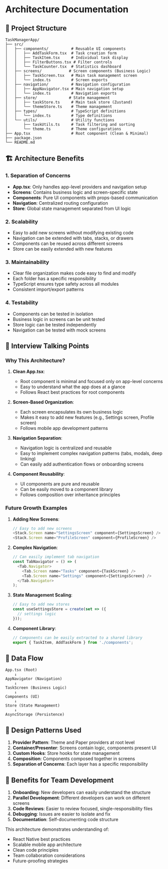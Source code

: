 # Architecture Documentation

## 📁 Project Structure

```
TaskManagerApp/
├── src/
│   ├── components/          # Reusable UI components
│   │   ├── AddTaskForm.tsx  # Task creation form
│   │   ├── TaskItem.tsx     # Individual task display
│   │   ├── FilterButtons.tsx # Filter controls
│   │   └── TaskCounter.tsx  # Statistics dashboard
│   ├── screens/            # Screen components (Business Logic)
│   │   ├── TaskScreen.tsx   # Main task management screen
│   │   └── index.ts         # Screen exports
│   ├── navigation/          # Navigation configuration
│   │   ├── AppNavigator.tsx # Main navigation setup
│   │   └── index.ts         # Navigation exports
│   ├── store/              # State management
│   │   ├── taskStore.ts     # Main task store (Zustand)
│   │   └── themeStore.ts    # Theme management
│   ├── types/               # TypeScript definitions
│   │   └── index.ts         # Type definitions
│   └── utils/               # Utility functions
│       ├── taskUtils.ts     # Task filtering and sorting
│       └── theme.ts         # Theme configurations
├── App.tsx                  # Root component (Clean & Minimal)
├── package.json
└── README.md
```

## 🏗️ Architecture Benefits

### 1. **Separation of Concerns**

- **App.tsx**: Only handles app-level providers and navigation setup
- **Screens**: Contains business logic and screen-specific state
- **Components**: Pure UI components with props-based communication
- **Navigation**: Centralized routing configuration
- **Store**: Global state management separated from UI logic

### 2. **Scalability**

- Easy to add new screens without modifying existing code
- Navigation can be extended with tabs, stacks, or drawers
- Components can be reused across different screens
- Store can be easily extended with new features

### 3. **Maintainability**

- Clear file organization makes code easy to find and modify
- Each folder has a specific responsibility
- TypeScript ensures type safety across all modules
- Consistent import/export patterns

### 4. **Testability**

- Components can be tested in isolation
- Business logic in screens can be unit tested
- Store logic can be tested independently
- Navigation can be tested with mock screens

## 🎯 Interview Talking Points

### **Why This Architecture?**

1. **Clean App.tsx**:
   - Root component is minimal and focused only on app-level concerns
   - Easy to understand what the app does at a glance
   - Follows React best practices for root components

2. **Screen-Based Organization**:
   - Each screen encapsulates its own business logic
   - Makes it easy to add new features (e.g., Settings screen, Profile screen)
   - Follows mobile app development patterns

3. **Navigation Separation**:
   - Navigation logic is centralized and reusable
   - Easy to implement complex navigation patterns (tabs, modals, deep linking)
   - Can easily add authentication flows or onboarding screens

4. **Component Reusability**:
   - UI components are pure and reusable
   - Can be easily moved to a component library
   - Follows composition over inheritance principles

### **Future Growth Examples**

1. **Adding New Screens**:

   ```typescript
   // Easy to add new screens
   <Stack.Screen name="SettingsScreen" component={SettingsScreen} />
   <Stack.Screen name="ProfileScreen" component={ProfileScreen} />
   ```

2. **Complex Navigation**:

   ```typescript
   // Can easily implement tab navigation
   const TabNavigator = () => (
     <Tab.Navigator>
       <Tab.Screen name="Tasks" component={TaskScreen} />
       <Tab.Screen name="Settings" component={SettingsScreen} />
     </Tab.Navigator>
   );
   ```

3. **State Management Scaling**:

   ```typescript
   // Easy to add new stores
   const useSettingsStore = create(set => ({
     // settings logic
   }));
   ```

4. **Component Library**:
   ```typescript
   // Components can be easily extracted to a shared library
   export { TaskItem, AddTaskForm } from './components';
   ```

## 🔄 Data Flow

```
App.tsx (Root)
    ↓
AppNavigator (Navigation)
    ↓
TaskScreen (Business Logic)
    ↓
Components (UI)
    ↓
Store (State Management)
    ↓
AsyncStorage (Persistence)
```

## 🎨 Design Patterns Used

1. **Provider Pattern**: Theme and Paper providers at root level
2. **Container/Presenter**: Screens contain logic, components present UI
3. **Custom Hooks**: Store hooks for state management
4. **Composition**: Components composed together in screens
5. **Separation of Concerns**: Each layer has a specific responsibility

## 🚀 Benefits for Team Development

1. **Onboarding**: New developers can easily understand the structure
2. **Parallel Development**: Different developers can work on different screens
3. **Code Reviews**: Easier to review focused, single-responsibility files
4. **Debugging**: Issues are easier to isolate and fix
5. **Documentation**: Self-documenting code structure

This architecture demonstrates understanding of:

- React Native best practices
- Scalable mobile app architecture
- Clean code principles
- Team collaboration considerations
- Future-proofing strategies
